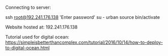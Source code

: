 Connecting to server:

ssh root@192.241.176.138
'Enter password'
su - urban
source bin/activate

Website hosted at:
192.241.176.138

Tutorial used for digital ocean:
https://simpleisbetterthancomplex.com/tutorial/2016/10/14/how-to-deploy-to-digital-ocean.html
